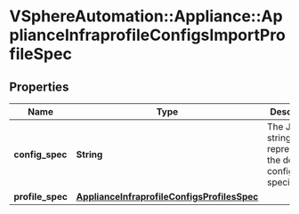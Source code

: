 # VSphereAutomation::Appliance::ApplianceInfraprofileConfigsImportProfileSpec

## Properties
Name | Type | Description | Notes
------------ | ------------- | ------------- | -------------
**config_spec** | **String** | The JSON string representing the desired config specification. | 
**profile_spec** | [**ApplianceInfraprofileConfigsProfilesSpec**](ApplianceInfraprofileConfigsProfilesSpec.md) |  | [optional] 


